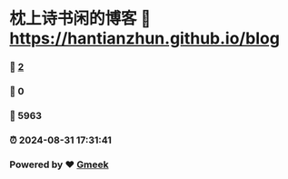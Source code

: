 # 枕上诗书闲的博客 :link: https://hantianzhun.github.io/blog 
### :page_facing_up: [2](https://hantianzhun.github.io/blog/tag.html) 
### :speech_balloon: 0 
### :hibiscus: 5963 
### :alarm_clock: 2024-08-31 17:31:41 
### Powered by :heart: [Gmeek](https://github.com/Meekdai/Gmeek)
